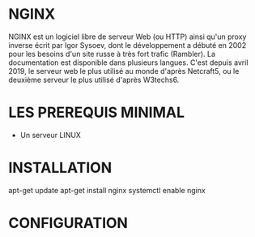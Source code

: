 

# NGINX  

NGINX est un logiciel libre de serveur Web (ou HTTP) ainsi qu'un proxy inverse écrit par Igor Sysoev, dont le développement a débuté en 2002 pour les besoins d'un site russe à très fort trafic (Rambler). La documentation est disponible dans plusieurs langues. C'est depuis avril 2019, le serveur web le plus utilisé au monde d'après Netcraft5, ou le deuxième serveur le plus utilisé d'après W3techs6.


# LES PREREQUIS MINIMAL

  * Un serveur LINUX 
 
 # INSTALLATION  

apt-get update
apt-get install nginx 
systemctl enable nginx

# CONFIGURATION
   
   
 
